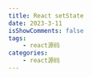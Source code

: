 ```yaml
---
title: React setState
date: 2023-3-11
isShowComments: false
tags:
    - react源码
categories:
    - react源码
---
```


